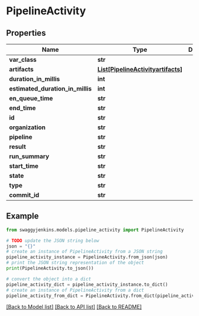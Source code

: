 # PipelineActivity


## Properties

Name | Type | Description | Notes
------------ | ------------- | ------------- | -------------
**var_class** | **str** |  | [optional] 
**artifacts** | [**List[PipelineActivityartifacts]**](PipelineActivityartifacts.md) |  | [optional] 
**duration_in_millis** | **int** |  | [optional] 
**estimated_duration_in_millis** | **int** |  | [optional] 
**en_queue_time** | **str** |  | [optional] 
**end_time** | **str** |  | [optional] 
**id** | **str** |  | [optional] 
**organization** | **str** |  | [optional] 
**pipeline** | **str** |  | [optional] 
**result** | **str** |  | [optional] 
**run_summary** | **str** |  | [optional] 
**start_time** | **str** |  | [optional] 
**state** | **str** |  | [optional] 
**type** | **str** |  | [optional] 
**commit_id** | **str** |  | [optional] 

## Example

```python
from swaggyjenkins.models.pipeline_activity import PipelineActivity

# TODO update the JSON string below
json = "{}"
# create an instance of PipelineActivity from a JSON string
pipeline_activity_instance = PipelineActivity.from_json(json)
# print the JSON string representation of the object
print(PipelineActivity.to_json())

# convert the object into a dict
pipeline_activity_dict = pipeline_activity_instance.to_dict()
# create an instance of PipelineActivity from a dict
pipeline_activity_from_dict = PipelineActivity.from_dict(pipeline_activity_dict)
```
[[Back to Model list]](../README.md#documentation-for-models) [[Back to API list]](../README.md#documentation-for-api-endpoints) [[Back to README]](../README.md)


